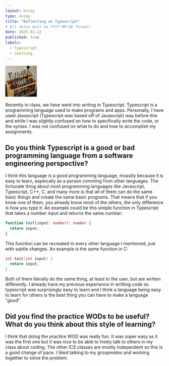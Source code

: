 ```yaml
---
layout: essay
type: essay
title: "Reflecting on Typescript"
# All dates must be YYYY-MM-DD format!
date: 2025-01-22
published: true
labels:
  - Typescript
  - Learning
---
```


<img width="100px" class="rounded float-start pe-4" src="../img/igniting/paintbrushes.jpg">

Recently in class, we have went into writing in Typescript. Typescript is a programming language used to make programs and apps. Personally, I have used Javascript (Typescript was based off of Javascript) way before this and while I was slightly confused on how to specifically write the code, or the syntax. I was not confused on what to do and how to accomplish my assignments.

## Do you think Typescript is a good or bad programming language from a software engineering perspective?

I think this language is a good programming language, moastly because it is easy to learn, espeically as a person comming from other languages. The fortunate thing about most programming languages like Javascript, Typescript, C++, C, and many more is that all of them can do the same basic things and create the same basic programs. That means that if you know one of them, you already know most of the others, the only difference is how you type it. An example could be this simple function in Typescript that takes a number input and returns the same number:

```typescript
function test(input: number): number {
  return input;
}
```

This function can be recreated in every other language I mentioned, just with subtle changes. An example is the same function in C:

```C
int test(int input) {
  return input;
}
```
Both of them literally do the same thing, at least to the user, but are written differently. I already have my previous experience in writting code so typescript was surprisingly easy to learn and I think a language being easy to learn for others is the best thing you can have to make a language "good".

## Did you find the practice WODs to be useful? What do you think about this style of learning?

I think that doing the practice WOD was really fun. It was super easy as it was the first one but it was nice to be able to freely talk to others in my class about coding. The other ICS classes are mostly independent so this is a good change of pace. I liked talking to my groupmates and working together to solve the problem. 

